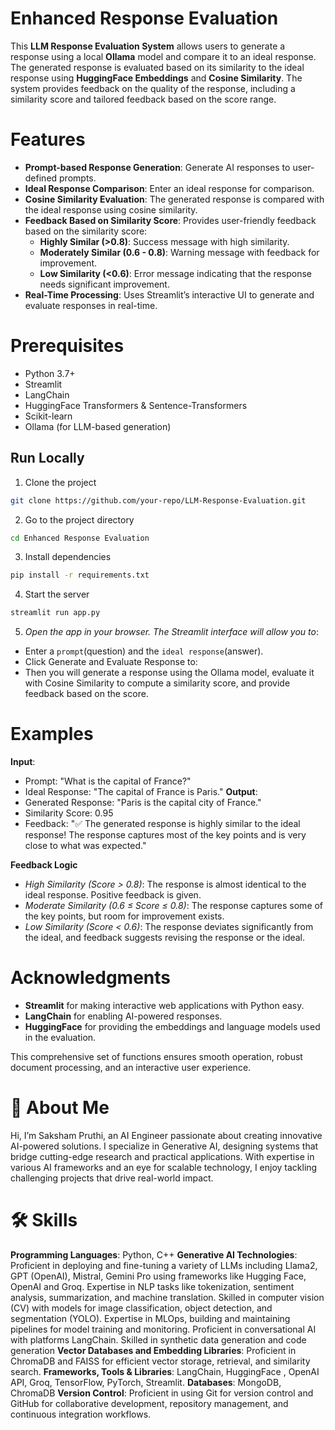 
# Enhanced Response Evaluation
This **LLM Response Evaluation System** allows users to generate a response using a local **Ollama** model and compare it to an ideal response. The generated response is evaluated based on its similarity to the ideal response using **HuggingFace Embeddings** and **Cosine Similarity**. The system provides feedback on the quality of the response, including a similarity score and tailored feedback based on the score range.

# Features

- **Prompt-based Response Generation**: Generate AI responses to user-defined prompts.
- **Ideal Response Comparison**: Enter an ideal response for comparison.
- **Cosine Similarity Evaluation**: The generated response is compared with the ideal response using cosine similarity.
- **Feedback Based on Similarity Score**: Provides user-friendly feedback based on the similarity score:
  - **Highly Similar (>0.8)**: Success message with high similarity.
  - **Moderately Similar (0.6 - 0.8)**: Warning message with feedback for improvement.
  - **Low Similarity (<0.6)**: Error message indicating that the response needs significant improvement.
- **Real-Time Processing**: Uses Streamlit’s interactive UI to generate and evaluate responses in real-time.

# Prerequisites

- Python 3.7+
- Streamlit
- LangChain
- HuggingFace Transformers & Sentence-Transformers
- Scikit-learn
- Ollama (for LLM-based generation)
## Run Locally

1. Clone the project

```bash
git clone https://github.com/your-repo/LLM-Response-Evaluation.git
```

2. Go to the project directory

```bash
cd Enhanced Response Evaluation
```

3. Install dependencies

```bash
pip install -r requirements.txt
```

4. Start the server

```bash
streamlit run app.py
```

5. *Open the app in your browser. The Streamlit interface will allow you to*:

- Enter a `prompt`(question) and the `ideal response`(answer).
- Click Generate and Evaluate Response to:
- Then you will generate a response using the Ollama model, evaluate it with Cosine Similarity to compute a similarity score, and provide feedback based on the score.



# Examples

 **Input**:
- Prompt: "What is the capital of France?"
- Ideal Response: "The capital of France is Paris."
**Output**:
- Generated Response: "Paris is the capital city of France."
- Similarity Score: 0.95
- Feedback: "✅ The generated response is highly similar to the ideal response! The response captures most of the key points and is very close to what was expected."

**Feedback Logic**
- *High Similarity (Score > 0.8)*: The response is almost identical to the ideal response. Positive feedback is given.
- *Moderate Similarity (0.6 ≤ Score ≤ 0.8)*: The response captures some of the key points, but room for improvement exists.
- *Low Similarity (Score < 0.6)*: The response deviates significantly from the ideal, and feedback suggests revising the response or the ideal.

# Acknowledgments

- **Streamlit** for making interactive web applications with Python easy.
- **LangChain** for enabling AI-powered responses.
- **HuggingFace** for providing the embeddings and language models used in the evaluation.

This comprehensive set of functions ensures smooth operation, robust document processing, and an interactive user experience.

# 🚀 About Me
Hi, I’m Saksham Pruthi, an AI Engineer passionate about creating innovative AI-powered solutions. I specialize in Generative AI, designing systems that bridge cutting-edge research and practical applications. With expertise in various AI frameworks and an eye for scalable technology, I enjoy tackling challenging projects that drive real-world impact.

# 🛠 Skills
**Programming Languages**: Python, C++
**Generative AI Technologies**: Proficient in deploying and fine-tuning a variety of LLMs including Llama2, GPT (OpenAI), Mistral, Gemini Pro using frameworks like Hugging Face, OpenAI and Groq. Expertise in NLP tasks like tokenization, sentiment analysis, summarization, and machine translation. Skilled in computer vision (CV) with models for image classification, object detection, and segmentation (YOLO). Expertise in MLOps, building and maintaining pipelines for model training and monitoring. Proficient in conversational AI with platforms LangChain. Skilled in synthetic data generation and code generation
**Vector Databases and Embedding Libraries**: Proficient in ChromaDB and FAISS for efficient vector storage, retrieval, and similarity search.
**Frameworks, Tools & Libraries**: LangChain, HuggingFace , OpenAI API, Groq, TensorFlow, PyTorch, Streamlit.
**Databases**: MongoDB, ChromaDB
**Version Control**: Proficient in using Git for version control and GitHub for collaborative development, repository management, and continuous integration workflows.
